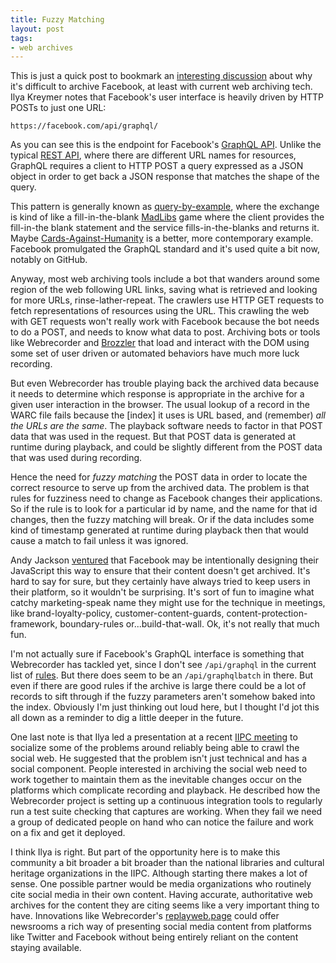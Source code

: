 ```yaml
---
title: Fuzzy Matching
layout: post
tags:
- web archives
---
```


This is just a quick post to bookmark an [interesting discussion] about why it's
difficult to archive Facebook, at least with current web archiving tech. Ilya
Kreymer notes that Facebook's user interface is heavily driven by HTTP POSTs to
just one URL:

    https://facebook.com/api/graphql/
    
As you can see this is the endpoint for Facebook's [GraphQL API]. Unlike the
typical [REST API], where there are different URL names for resources, GraphQL
requires a client to HTTP POST a query expressed as a JSON object in order to
get back a JSON response that matches the shape of the query.

This pattern is generally known as [query-by-example], where the exchange is
kind of like a fill-in-the-blank [MadLibs] game where the client provides the
fill-in-the blank statement and the service fills-in-the-blanks and returns it.
Maybe [Cards-Against-Humanity] is a better, more contemporary example. Facebook
promulgated the GraphQL standard and it's used quite a bit now, notably on
GitHub.

Anyway, most web archiving tools include a bot that wanders around some region
of the web following URL links, saving what is retrieved and looking for more
URLs, rinse-lather-repeat. The crawlers use HTTP GET requests to fetch
representations of resources using the URL. This crawling the web with GET
requests won't really work with Facebook because the bot needs to do a POST, and
needs to know what data to post. Archiving bots or tools like Webrecorder and
[Brozzler] that load and interact with the DOM using some set of user driven or
automated behaviors have much more luck recording.

But even Webrecorder has trouble playing back the archived data because it needs
to determine which response is appropriate in the archive for a given user
interaction in the browser. The usual lookup of a record in the WARC file fails
because the [index] it uses is URL based, and (remember) *all the URLs are the
same*. The playback software needs to factor in that POST data that was used in
the request. But that POST data is generated at runtime during playback, and
could be slightly different from the POST data that was used during recording.

Hence the need for *fuzzy matching* the POST data in order to locate the correct
resource to serve up from the archived data. The problem is that rules for
fuzziness need to change as Facebook changes their applications. So if the rule
is to look for a particular id by name, and the name for that id changes, then
the fuzzy matching will break. Or if the data includes some kind of timestamp
generated at runtime during playback then that would cause a match to fail
unless it was ignored.

Andy Jackson [ventured] that Facebook may be intentionally designing their
JavaScript this way to ensure that their content doesn't get archived. It's hard
to say for sure, but they certainly have always tried to keep users in their
platform, so it wouldn't be surprising. It's sort of fun to imagine what catchy
marketing-speak name they might use for the technique in meetings, like
brand-loyalty-policy, customer-content-guards, content-protection-framework,
boundary-rules or...build-that-wall. Ok, it's not really that much fun.

I'm not actually sure if Facebook's GraphQL interface is something that
Webrecorder has tackled yet, since I don't see `/api/graphql` in the current
list of [rules].  But there does seem to be an `/api/graphqlbatch` in there. But
even if there are good rules if the archive is large there could be a lot of
records to sift through if the fuzzy parameters aren't somehow baked into the
index.  Obviously I'm just thinking out loud here, but I thought I'd jot this
all down as a reminder to dig a little deeper in the future.

One last note is that Ilya led a presentation at a recent [IIPC meeting] to
socialize some of the problems around reliably being able to crawl the social
web. He suggested that the problem isn't just technical and has a social
component. People interested in archiving the social web need to work together
to maintain them as the inevitable changes occur on the platforms which
complicate recording and playback. He described how the Webrecorder project is
setting up a continuous integration tools to regularly run a test suite checking
that captures are working. When they fail we need a group of dedicated people on
hand who can notice the failure and work on a fix and get it deployed.

I think Ilya is right. But part of the opportunity here is to make this
community a bit broader a bit broader than the national libraries and cultural
heritage organizations in the IIPC. Although starting there makes a lot of
sense. One possible partner would be media organizations who routinely cite
social media in their own content. Having accurate, authoritative web archives
for the content they are citing seems like a very important thing to have.
Innovations like Webrecorder's [replayweb.page] could offer newsrooms a rich way
of presenting social media content from platforms like Twitter and Facebook
without being entirely reliant on the content staying available.

[interesting discussion]: https://forum.webrecorder.net/t/archiving-facebook/37
[GraphQL API]: https://developers.facebook.com/docs/graph-api/
[REST API]: https://en.wikipedia.org/wiki/Representational_state_transfer
[query-by-example]: https://en.wikipedia.org/wiki/Query_by_Example
[MadLibs]: https://en.wikipedia.org/wiki/Mad_Libs
[Brozzler]: https://github.com/internetarchive/brozzler
[rules]: https://github.com/webrecorder/pywb/blob/master/pywb/rules.yaml
[ventured]: https://digipres.club/@anj/104932687238894116 
[Cards-Against-Humanity]: https://en.wikipedia.org/wiki/Cards_Against_Humanity

[IIPC meeting]: https://netpreserve.org/events/iipc-rss-webinar-web-archiving-social-media-and-news-websites-ii/

[replayweb.page]: https://replayweb.page/
